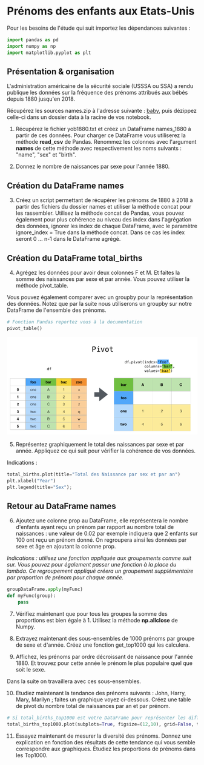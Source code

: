 # Prénoms des enfants aux Etats-Unis

Pour les besoins de l'étude qui suit importez les dépendances suivantes :

```python
import pandas as pd
import numpy as np
import matplotlib.pyplot as plt
```

## Présentation & organisation

L'administration américaine de la sécurité sociale (USSSA ou SSA) a rendu publique les données sur la fréquence des prénoms attribués aux bébés depuis 1880 jusqu'en 2018.

Récupérez les sources names.zip à l'adresse suivante : [baby](https://www.ssa.gov/oact/babynames/limits.html), puis dézippez celle-ci dans un dossier data à la racine de vos notebook.

1. Récupérez le fichier yob1880.txt et créez un DataFrame names_1880 à partir de ces données. Pour charger ce DataFrame vous utiliserez la méthode **read_csv** de Pandas. Renommez les colonnes avec l'argument **names** de cette méthode avec respectivement les noms suivants  : "name", "sex" et "birth".

2. Donnez le nombre de naissances par sexe pour l'année 1880.

## Création du DataFrame names

3. Créez un script permettant de récupérer les prénoms de 1880 à 2018 à partir des fichiers du dossier names et utiliser la méthode concat pour les rassembler. Utilisez la méthode concat de Pandas, vous pouvez également pour plus cohérence au niveau des index dans l'agrégation des données, ignorer les index de chaque DataFrame, avec le paramètre ignore_index = True dans la méthode concat. Dans ce cas les index seront 0 ... n-1 dans le DataFrame agrégé.

## Création du DataFrame total_births

4. Agrégez les données pour avoir deux colonnes F et M. Et faites la somme des naissances par sexe et par année. Vous pouvez utiliser la méthode pivot_table.

Vous pouvez également comparer avec un groupby pour la représentation des données. Notez que par la suite nous utiliserons un groupby sur notre DataFrame de l'ensemble des prénoms.

```python
# Fonction Pandas reportez vous à la documentation 
pivot_table()
```
![pivot](images/pivot.png)

5. Représentez graphiquement le total des naissances par sexe et par année. Appliquez ce qui suit pour vérifier la cohérence de vos données.

Indications :

```python
total_births.plot(title="Total des Naissance par sex et par an")
plt.xlabel("Year")
plt.legend(title="Sex");
```

## Retour au DataFrame names

6. Ajoutez une colonne prop au DataFrame, elle représentera le nombre d'enfants ayant reçu un prénom par rapport au nombre total de naissances : une valeur de 0.02 par exemple indiquera que 2 enfants sur 100 ont reçu un prénom donné. On regroupera ainsi les données par sexe et âge en ajoutant la colonne prop.

*Indications : utilisez une fonction appliquée aux groupements comme suit sur. Vous pouvez pour également passer une fonction à la place du lambda. Ce regroupement appliqué créera un groupement supplémentaire par proportion de prénom pour chaque année.*

```python
groupDataFrame.apply(myFunc)
def myFunc(group):
    pass
```

7. Vérifiez maintenant que pour tous les groupes la somme des proportions est bien égale à 1. Utilisez la méthode **np.allclose** de Numpy.

8. Extrayez maintenant des sous-ensembles de 1000 prénoms par groupe de sexe et d'année. Créez une fonction get_top1000 qui les calculera.

9. Affichez, les prénoms par ordre décroissant de naissance pour l'année 1880. Et trouvez pour cette année le prénom le plus populaire quel que soit le sexe.

Dans la suite on travaillera avec ces sous-ensembles.

10. Etudiez maintenant la tendance des prénoms suivants : John, Harry, Mary, Marilyn ; faites un graphique voyez ci-dessous. Créez une table de pivot du nombre total de naissances par an et par prénom.

```python
# Si total_births_top1000 est votre DataFrame pour représenter les différentes colonnes
total_births_top1000.plot(subplots=True, figsize=(12,10), grid=False, title="Nombre de naissance par an")
```

11. Essayez maintenant de mesurer la diversité des prénoms. Donnez une explication en fonction des résultats de cette tendance qui vous semble correspondre aux graphiques. Étudiez les proportions de prénoms dans les Top1000.
